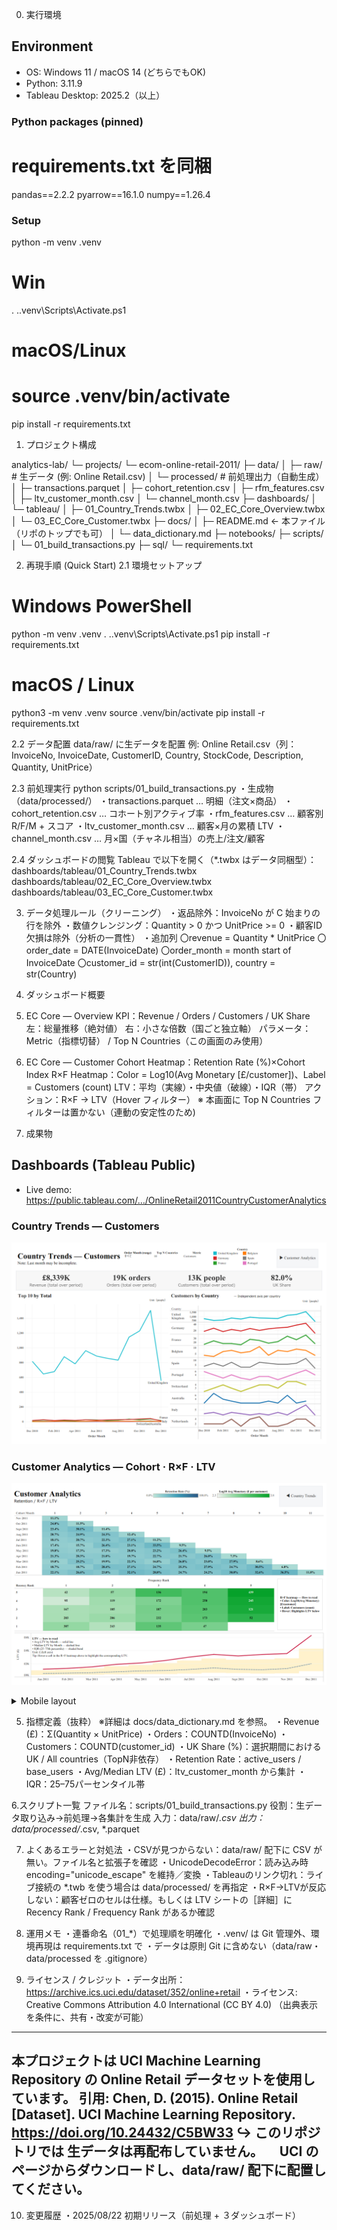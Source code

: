 0. 実行環境
## Environment

- OS: Windows 11 / macOS 14 (どちらでもOK)
- Python: 3.11.9
- Tableau Desktop: 2025.2（以上）

### Python packages (pinned)
# requirements.txt を同梱
pandas==2.2.2
pyarrow==16.1.0
numpy==1.26.4

### Setup
python -m venv .venv
# Win
. .\.venv\Scripts\Activate.ps1
# macOS/Linux
# source .venv/bin/activate
pip install -r requirements.txt

1. プロジェクト構成

analytics-lab/
└─ projects/
   └─ ecom-online-retail-2011/
      ├─ data/
      │  ├─ raw/                      # 生データ (例: Online Retail.csv)
      │  └─ processed/                # 前処理出力（自動生成）
      │     ├─ transactions.parquet
      │     ├─ cohort_retention.csv
      │     ├─ rfm_features.csv
      │     ├─ ltv_customer_month.csv
      │     └─ channel_month.csv
      ├─ dashboards/
      │  └─ tableau/
      │     ├─ 01_Country_Trends.twbx
      │     ├─ 02_EC_Core_Overview.twbx
      │     └─ 03_EC_Core_Customer.twbx
      ├─ docs/
      │  ├─ README.md   ← 本ファイル（リポのトップでも可）
      │  └─ data_dictionary.md
      ├─ notebooks/
      ├─ scripts/
      │  └─ 01_build_transactions.py
      ├─ sql/
      └─ requirements.txt

2. 再現手順 (Quick Start)
2.1 環境セットアップ
# Windows PowerShell
python -m venv .venv
. .\.venv\Scripts\Activate.ps1
pip install -r requirements.txt

# macOS / Linux
python3 -m venv .venv
source .venv/bin/activate
pip install -r requirements.txt

2.2 データ配置
data/raw/ に生データを配置
例: Online Retail.csv（列：InvoiceNo, InvoiceDate, CustomerID, Country, StockCode, Description, Quantity, UnitPrice）

2.3 前処理実行
python scripts/01_build_transactions.py
・生成物（data/processed/）
・transactions.parquet … 明細（注文×商品）
・cohort_retention.csv … コホート別アクティブ率
・rfm_features.csv … 顧客別 R/F/M + スコア
・ltv_customer_month.csv … 顧客×月の累積 LTV
・channel_month.csv … 月×国（チャネル相当）の売上/注文/顧客

2.4 ダッシュボードの閲覧
 Tableau で以下を開く（*.twbx はデータ同梱型）：
  dashboards/tableau/01_Country_Trends.twbx
  dashboards/tableau/02_EC_Core_Overview.twbx
  dashboards/tableau/03_EC_Core_Customer.twbx

3. データ処理ルール（クリーニング）
  ・返品除外：InvoiceNo が C 始まりの行を除外
  ・数値クレンジング：Quantity > 0 かつ UnitPrice >= 0
  ・顧客ID欠損は除外（分析の一貫性）
  ・追加列
    〇revenue = Quantity * UnitPrice
    〇order_date = DATE(InvoiceDate)
    〇order_month = month start of InvoiceDate
    〇customer_id = str(int(CustomerID)), country = str(Country)
 
4. ダッシュボード概要
 01. EC Core — Overview
  KPI：Revenue / Orders / Customers / UK Share
  左：総量推移（絶対値）
  右：小さな倍数（国ごと独立軸）
  パラメータ：Metric（指標切替） / Top N Countries（この画面のみ使用）
 02. EC Core — Customer
  Cohort Heatmap：Retention Rate (%)×Cohort Index
  R×F Heatmap：Color = Log10(Avg Monetary [£/customer])、Label = Customers (count)
  LTV：平均（実線）・中央値（破線）・IQR（帯）
  アクション：R×F → LTV（Hover フィルター）
  ※ 本画面に Top N Countries フィルターは置かない（連動の安定性のため)
 03. 成果物
 ## Dashboards (Tableau Public)
- Live demo: https://public.tableau.com/…/OnlineRetail2011CountryCustomerAnalytics

### Country Trends — Customers
![Country Trends (PC)](dashboards/img/country_trends_pc.png)

### Customer Analytics — Cohort · R×F · LTV
![Customer Analytics (PC)](dashboards/img/customer_analytics_pc.png)

<details><summary>Mobile layout</summary>

![Country Trends (Phone)](dashboards/img/country_trends_phone.png)
![Customer Analytics (Phone)](dashboards/img/customer_analytics_phone.png)

</details>


5. 指標定義（抜粋）
※詳細は docs/data_dictionary.md を参照。
 ・Revenue (£)：Σ(Quantity × UnitPrice)
 ・Orders：COUNTD(InvoiceNo)
 ・Customers：COUNTD(customer_id)
 ・UK Share (%)：選択期間における UK / All countries（TopN非依存）
 ・Retention Rate：active_users / base_users
 ・Avg/Median LTV (£)：ltv_customer_month から集計
 ・IQR：25–75パーセンタイル帯
 
 6.スクリプト一覧
  ファイル名：scripts/01_build_transactions.py
  役割：生データ取り込み→前処理→各集計を生成
  入力：data/raw/*.csv
  出力：data/processed/*.csv, *.parquet

7. よくあるエラーと対処法
 ・CSVが見つからない：data/raw/ 配下に CSV が無い。ファイル名と拡張子を確認
 ・UnicodeDecodeError：読み込み時 encoding="unicode_escape" を維持／変換
 ・Tableauのリンク切れ：ライブ接続の *.twb を使う場合は data/processed/ を再指定
 ・R×F→LTVが反応しない：顧客ゼロのセルは仕様。もしくは LTV シートの［詳細］に Recency Rank / Frequency Rank があるか確認

8. 運用メモ
 ・連番命名（01_*）で処理順を明確化
 ・.venv/ は Git 管理外、環境再現は requirements.txt で
 ・データは原則 Git に含めない（data/raw・data/processed を .gitignore）

9. ライセンス / クレジット
 ・データ出所：https://archive.ics.uci.edu/dataset/352/online+retail
 ・ライセンス: Creative Commons Attribution 4.0 International (CC BY 4.0)
 （出典表示を条件に、共有・改変が可能）
----------------------------------------------------------------------------------------------------------------------------
本プロジェクトは UCI Machine Learning Repository の Online Retail データセットを使用しています。
引用: Chen, D. (2015). Online Retail [Dataset]. UCI Machine Learning Repository. https://doi.org/10.24432/C5BW33
↪ このリポジトリでは 生データは再配布していません。
　UCI のページからダウンロードし、data/raw/ 配下に配置してください。
----------------------------------------------------------------------------------------------------------------------------

10. 変更履歴
 ・2025/08/22 初期リリース（前処理 + ３ダッシュボード）